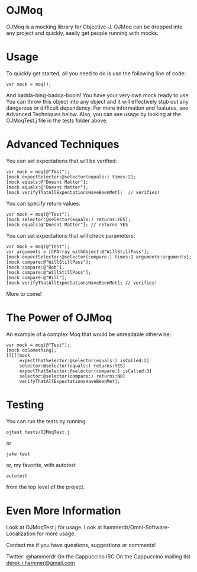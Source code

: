 OJMoq
=====

OJMoq is a mocking library for Objective-J. OJMoq can be dropped into any project and quickly, easily get people running with mocks.

Usage
=====

To quickly get started, all you need to do is use the following line of code:
	
	var mock = moq();
	
And badda-bing-badda-boom! You have your very own mock ready to use. You can throw this object into any object and it will effectively stub out any dangerous or difficult dependency. For more information and features, see Advanced Techniques below. Also, you can see usage by looking at the OJMoqTest.j file in the tests folder above.

Advanced Techniques
===================

You can set expectations that will be verified:
	
	var mock = moq(@"Test");
	[mock expectSelector:@selector(equals:) times:2];
	[mock equals:@"Doesnt Matter"];
	[mock equals:@"Doesnt Matter"];
	[mock verifyThatAllExpectationsHaveBeenMet];  // verifies!
	
You can specify return values:
	
	var mock = moq(@"Test");
	[mock selector:@selector(equals:) returns:YES];
	[mock equals:@"Doesnt Matter"]; // returns YES
	
You can set expectations that will check parameters:
	
	var mock = moq(@"Test");
	var arguments = [CPArray withObject:@"WillStillPass"];
	[mock expectSelector:@selector(compare:) times:2 arguments:arguments];
	[mock compare:@"WillStillPass"];
	[mock compare:@"Bob"];
	[mock compare:@"WillStillPass"];
	[mock compare:@"Bill"];
	[mock verifyThatAllExpectationsHaveBeenMet]; // verifies!
	
More to come!

The Power of OJMoq
==================

An example of a complex Moq that would be unreadable otherwise:
	
	var mock = moq(@"Test");
	[mock doSomething];
	[[[[[mock
	     expectThatSelector:@selector(equals:) isCalled:2]
	     selector:@selector(equals:) returns:YES]
	     expectThatSelector:@selector(compare:) isCalled:3]
	     selector:@selector(compare:) returns:NO]
	     verifyThatAllExpectationsHaveBeenMet];

Testing
=======

You can run the tests by running:

	ojtest tests/OJMoqTest.j
	
or

	jake test
	
or, my favorite, with autotest

	autotest
	
from the top level of the project.

Even More Information
=====================

Look at OJMoqTest.j for usage.
Look at hammerdr/Omni-Software-Localization for more usage.

Contact me if you have questions, suggestions or comments!

Twitter: @hammerdr
On the Cappuccino IRC
On the Cappuccino mailing list
derek.r.hammer@gmail.com